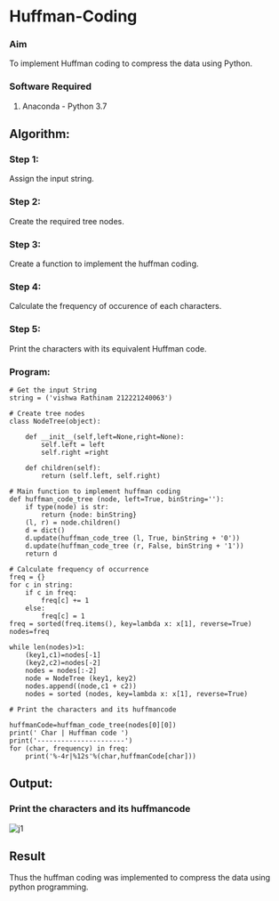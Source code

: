 # Huffman-Coding
### Aim
To implement Huffman coding to compress the data using Python.

### Software Required
1. Anaconda - Python 3.7

## Algorithm:
### Step 1:
Assign the input string.

### Step 2:
Create the required tree nodes.

### Step 3:
Create a function to implement the huffman coding.

### Step 4:
Calculate the frequency of occurence of each characters.

### Step 5:
Print the characters with its equivalent Huffman code.
 
### Program:

```
# Get the input String
string = ('vishwa Rathinam 212221240063')

```
```
# Create tree nodes
class NodeTree(object):

    def __init__(self,left=None,right=None):
        self.left = left
        self.right =right

    def children(self):
        return (self.left, self.right)

```
```
# Main function to implement huffman coding
def huffman_code_tree (node, left=True, binString=''):
    if type(node) is str:
        return {node: binString}
    (l, r) = node.children()
    d = dict()
    d.update(huffman_code_tree (l, True, binString + '0'))
    d.update(huffman_code_tree (r, False, binString + '1'))
    return d

```
```
# Calculate frequency of occurrence
freq = {}
for c in string:
    if c in freq:
        freq[c] += 1
    else:
        freq[c] = 1
freq = sorted(freq.items(), key=lambda x: x[1], reverse=True)
nodes=freq

while len(nodes)>1:
    (key1,c1)=nodes[-1]
    (key2,c2)=nodes[-2]
    nodes = nodes[:-2]
    node = NodeTree (key1, key2)
    nodes.append((node,c1 + c2))
    nodes = sorted (nodes, key=lambda x: x[1], reverse=True)
```
```
# Print the characters and its huffmancode

huffmanCode=huffman_code_tree(nodes[0][0])
print(' Char | Huffman code ') 
print('----------------------')
for (char, frequency) in freq:
    print('%-4r|%12s'%(char,huffmanCode[char]))

```
## Output:

### Print the characters and its huffmancode
![j1](https://github.com/Vishwarathinam/Huffman-Coding/assets/95266350/3decde96-9773-48de-a29c-732f4456f224)


## Result
Thus the huffman coding was implemented to compress the data using python programming.
